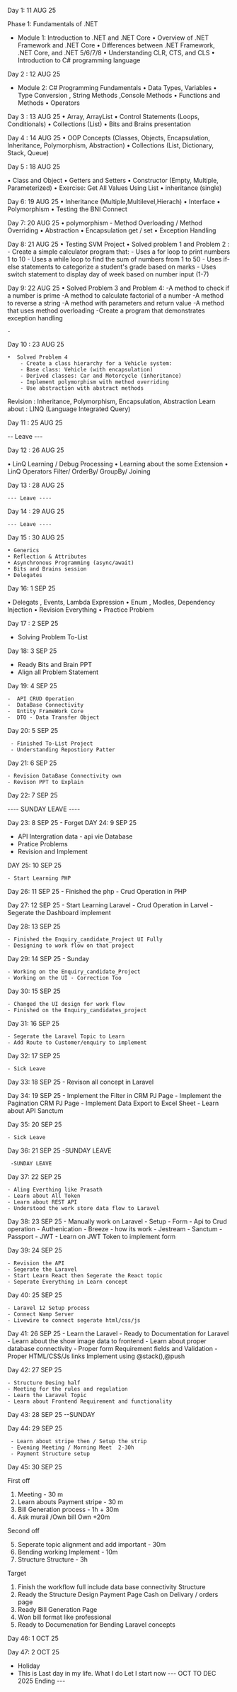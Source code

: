 
Day 1: 11 AUG 25

Phase 1: Fundamentals of .NET
- Module 1: Introduction to .NET and .NET Core
•	Overview of .NET Framework and .NET Core
•	Differences between .NET Framework, .NET Core, and .NET 5/6/7/8
•	Understanding CLR, CTS, and CLS
•	Introduction to C# programming language


Day 2 : 12 AUG 25

- Module 2: C# Programming Fundamentals 
•   Data Types, Variables
•   Type Conversion , String Methods ,Console Methods
•	Functions and Methods
•   Operators

Day 3 : 13 AUG 25
•	Array, ArrayList 
•	Control Statements (Loops, Conditionals)
•	Collections (List)
•   Bits and Brains presentation

Day 4 : 14 AUG 25
•	OOP Concepts (Classes, Objects, Encapsulation, Inheritance, Polymorphism, Abstraction)
•	Collections (List, Dictionary, Stack, Queue) 


Day 5 : 18 AUG 25  

• Class and Object
• Getters and Setters
• Constructor (Empty, Multiple, Parameterized)
• Exercise: Get All Values Using List
• inheritance (single)

Day 6: 19 AUG 25
• Inheritance (Multiple,Multilevel,Hierach)
• Interface 
• Polymorphism
• Testing the BNI Connect 

Day 7: 20 AUG 25
• polymorphism - Method Overloading / Method Overriding
• Abstraction 
• Encapsulation get / set
• Exception Handling  

Day 8: 21 AUG 25
•  Testing SVM Project 
•  Solved problem 1 and Problem 2 :
    - Create a simple calculator program that:
    - Uses a for loop to print numbers 1 to 10
    - Uses a while loop to find the sum of numbers from 1 to 50
    - Uses if-else statements to categorize a student's grade based on marks
    - Uses switch statement to display day of week based on number input (1-7)

Day 9: 22 AUG 25
    • Solved Problem 3 and Problem 4:
         -A method to check if a number is prime
         -A method to calculate factorial of a number
         -A method to reverse a string
         -A method with parameters and return value
         -A method that uses method overloading 
         -Create a program that demonstrates exception handling

    -
Day 10 : 23 AUG 25
 
    •  Solved Problem 4
        - Create a class hierarchy for a Vehicle system:
        - Base class: Vehicle (with encapsulation)
        - Derived classes: Car and Motorcycle (inheritance)
        - Implement polymorphism with method overriding
        - Use abstraction with abstract methods
Revision : Inheritance, Polymorphism, Encapsulation, Abstraction
Learn about : LINQ (Language Integrated Query)
 

Day 11 : 25 AUG 25 

--      Leave --- 



Day 12 : 26 AUG 25

•  LinQ Learning / Debug Processing
•  Learning about the some Extension
•  LinQ Operators Filter/ OrderBy/ GroupBy/ Joining



Day 13 : 28 AUG 25

    --- Leave ----


Day 14 : 29 AUG 25

    --- Leave ----

Day 15 : 30 AUG 25

    • Generics
    • Reflection & Attributes
    • Asynchronous Programming (async/await)
    • Bits and Brains session
    • Delegates


Day 16: 1 SEP 25

• Delegats , Events, Lambda Expression 
• Enum , Modles, Dependency Injection 
• Revision Everything
• Practice Problem  



Day 17 : 2 SEP 25

  - Solving Problem To-List     


Day 18: 3 SEP 25 

   - Ready Bits and Brain PPT
   - Align all Problem Statement

Day 19: 4 SEP 25

    -  API CRUD Operation
    -  DataBase Connectivity
    -  Entity FrameWork Core
    -  DTO - Data Transfer Object 

Day 20: 5 SEP 25

     - Finished To-List Project 
     - Understanding Repostiory Patter 
     
Day 21: 6 SEP 25

    - Revision DataBase Connectivity own
    - Revison PPT to Explain

Day 22: 7 SEP 25

---- SUNDAY LEAVE ----

Day 23: 8 SEP 25
    - Forget 
DAY 24: 9 SEP 25 
    
   - API Intergration data - api vie Database
   - Pratice Problems 
   - Revision and Implement 

DAY 25: 10 SEP 25

    - Start Learning PHP 

Day 26: 11 SEP 25
    - Finished the php 
    - Crud Operation in PHP

Day 27: 12 SEP 25
    - Start Learning Laravel 
    - Crud Operation in Larvel 
    - Segerate the Dashboard implement 

Day 28: 13 SEP 25

    - Finished the Enquiry_candidate_Project UI Fully
    - Designing to work flow on that project 


Day 29: 14 SEP 25  - Sunday 

    - Working on the Enquiry_candidate_Project 
    - Working on the UI - Correction Too

Day 30: 15 SEP 25

    - Changed the UI design for work flow 
    - Finished on the Enquiry_candidates_project 


Day 31: 16 SEP 25

    - Segerate the Laravel Topic to Learn  
    - Add Route to Customer/enquiry to implement 



Day 32: 17 SEP 25

    - Sick Leave 


Day 33: 18 SEP 25
    - Revison all concept in Laravel 

Day 34: 19 SEP 25
    - Implement the Filter in CRM PJ Page 
    - Implement the Pagination CRM PJ Page 
    - Implement Data Export to Excel Sheet
    - Learn about API Sanctum

Day 35: 20 SEP 25 

    - Sick Leave 

Day 36: 21 SEP 25  -SUNDAY LEAVE 

     -SUNDAY LEAVE 

Day 37: 22 SEP 25

    - Aling Everthing like Prasath
    - Learn about All Token
    - Learn about REST API
    - Understood the work store data flow to Laravel 

Day 38: 23 SEP 25
    - Manually work on Laravel
        - Setup
        - Form 
        - Api to Crud operation
    - Authenication
        - Breeze   - how its work
        - Jestream
        - Sanctum
        - Passport
        - JWT 
    - Learn  on JWT Token to implement form 


Day 39: 24 SEP 25

    - Revision the API 
    - Segerate the Laravel 
    - Start Learn React then Segerate the React topic 
    - Seperate Everything in Learn concept


Day 40: 25 SEP 25

    - Laravel 12 Setup process
    - Connect Wamp Server
    - Livewire to connect segerate html/css/js


Day 41: 26 SEP 25
    - Learn the Laravel 
    - Ready to Documentation for Laravel
    - Learn about the show image data to frontend 
    - Learn about proper database connectivity 
    - Proper form Requirement fields and Validation 
    - Proper HTML/CSS/Js links Implement using @stack(),@push
    
Day 42: 27 SEP 25

    - Structure Desing half
    - Meeting for the rules and regulation 
    - Learn the Laravel Topic
    - Learn about Frontend Requirement and functionality 

Day 43: 28 SEP 25  --SUNDAY 


Day 44: 29 SEP 25

     - Learn about stripe then / Setup the strip 
     - Evening Meeting / Morning Meet  2-30h
     - Payment Structure setup 


Day 45: 30 SEP 25

First off
1. Meeting  -  30 m
2. Learn abouts Payment stripe - 30 m
3. Bill Generation process - 1h + 30m 
4. Ask murail /Own bill  Own  +20m

Second off

5. Seperate topic alignment and add important  - 30m
6. Bending working Implement - 10m
7. Structure Structure  -  3h

Target

1. Finish the workflow full include data base connectivity Structure 
2. Ready the Structure Design Payment Page Cash on Delivary / orders page 
3. Ready Bill Generation Page 
4. Won bill format like professional 
5. Ready to Documenation for Bending Laravel concepts 



Day 46: 1 OCT 25


Day 47: 2 OCT 25

- Holiday 
- This is Last day in my life. What I do Let I start now 
---   OCT TO DEC 2025 Ending  --- 





